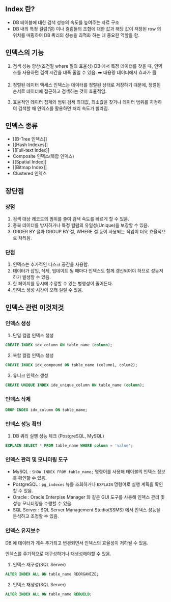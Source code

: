
## Index 란?

* DB 테이블에 대한 검색 성능의 속도를 높여주는 자료 구조
* DB 내의 특정 컬럼(열) 이나 컬럼들의 조합에 대한 값과 해당 값이 저장된 row 의 위치를 매핑하여 DB 쿼리의 성능을 최적화 하는 데 중요한 역할을 함.


## 인덱스의 기능
1. 검색 성능 향상(조건절 where 절의 효율성)
	DB 에서 특정 데이터를 찾을 때, 인덱스를 사용하면 검색 시간을 대폭 줄일 수 있음. ➡️ 대용량 데이터에서 효과가 큼

2. 정렬된 데이터 액세스
	 인덱스는 데이터를 정렬된 상태로 저장하기 떄문에, 정렬된 순서로 데이터에 접근하고 검색하는 것이 효율적임.

3. 효율적인 데이터 집계와 범위 검색
	최대값, 최소값을 찾거나 데이터 범위를 지정하여 검색할 때 인덱스를 활용하면 처리 속도가 빨라짐.




## 인덱스 종류

* [[B-Tree 인덱스]]
* [[Hash Indexes]]
* [[Full-text Index]]
* Composite 인덱스(복합 인덱스)
* [[Spatial Index]]
* [[Bitmap Index]]
* Clustered 인덱스



## 장단점

### 장점
1. 검색 대상 레코드의 범위를 줄여 검색 속도를 빠르게 할 수 있음.
2. 중복 데이터를 방지하거나 특정 컬럼의 유일성(Unique)을 보장할 수 있음.
3. ORDER BY 절과 GROUP BY 절, WHERE 절 등이 사용되는 작업이 더욱 효율적으로 처리됨.

### 단점

1. 인덱스는 추가적인 디스크 공간을 사용함.
2. 데이터가 삽입, 삭제, 업데이트 될 때마다 인덱스도 함께 갱신되어야 하므로 성능저하가 발생할 수 있음.
3. 한 페이지를 동시에 수정할 수 있는 병행성이 줄어든다.
4. 인덱스 생성 시간이 오래 걸릴 수 있음.



## 인덱스 관련 이것저것

### 인덱스 생성

1. 단일 컬럼 인덱스 생성
```sql
CREATE INDEX idx_column ON table_name (column);
```

2. 복합 컬럼 인덱스 생성
```sql
CREATE INDEX idx_compound ON table_name (column1, colum2);
```

3. 유니크 인덱스 생성
```sql
CREATE UNIQUE INDEX ide_unique_column ON table_name (column);
```

### 인덱스 삭제

```sql
DROP INDEX idx_column ON table_name;
```


### 인덱스 성능 확인

1. DB 쿼리 실행 성능 체크
(PostgreSQL, MySQL)
```sql
EXPLAIN SELECT * FROM table_name WHERE column = 'value';
```


### 인덱스 관리 및 모니터링 도구

* MySQL : `SHOW INDEX FROM table_name;` 명령어를 사용해 테이블의 인덱스 정보를 확인할 수 있음.
* PostgreSQL : `pg_indexes` 뷰를 조회하거나 `EXPLAIN` 명령어로 실행 계획을 확인할 수 있음.
* Oracle : Oracle Enterpise Manager 와 같은 GUI 도구를 사용해 인덱스 관리 및 성능 모니터링을 수행할 수 있음.
* SQL Server : SQL Server Management Studio(SSMS) 에서 인덱스 성능을 분석하고 조정할 수 있음.



### 인덱스 유지보수

DB 에 데이터가 계속 추가되고 변경되면서 인덱스의 효율성이 저하될 수 있음.

인덱스를 주기적으로 재구성하거나 재생성해야할 수 있음.

1. 인덱스 재구성(SQL Server)
```sql
ALTER INDEX ALL ON table_name REORGANIZE;
```

2. 인덱스 재생성(SQL Server)
```sql
ALTER INDEX ALL ON table_name REBUILD;
```
